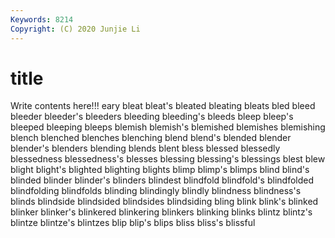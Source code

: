 ```yaml
---
Keywords: 8214
Copyright: (C) 2020 Junjie Li
---
```


# title

Write contents here!!!
eary 
bleat 
bleat's 
bleated 
bleating
bleats 
bled 
bleed 
bleeder 
bleeder's 
bleeders 
bleeding 
bleeding's 
bleeds 
bleep
bleep's 
bleeped 
bleeping 
bleeps 
blemish 
blemish's 
blemished 
blemishes 
blemishing 
blench
blenched 
blenches 
blenching 
blend 
blend's 
blended 
blender 
blender's 
blenders 
blending
blends 
blent 
bless 
blessed 
blessedly 
blessedness 
blessedness's 
blesses 
blessing 
blessing's
blessings 
blest 
blew 
blight 
blight's 
blighted 
blighting 
blights 
blimp 
blimp's
blimps 
blind 
blind's 
blinded 
blinder 
blinder's 
blinders 
blindest 
blindfold 
blindfold's
blindfolded 
blindfolding 
blindfolds 
blinding 
blindingly 
blindly 
blindness 
blindness's 
blinds 
blindside
blindsided 
blindsides 
blindsiding 
bling 
blink 
blink's 
blinked 
blinker 
blinker's 
blinkered
blinkering 
blinkers 
blinking 
blinks 
blintz 
blintz's 
blintze 
blintze's 
blintzes 
blip
blip's 
blips 
bliss 
bliss's 
blissful 
